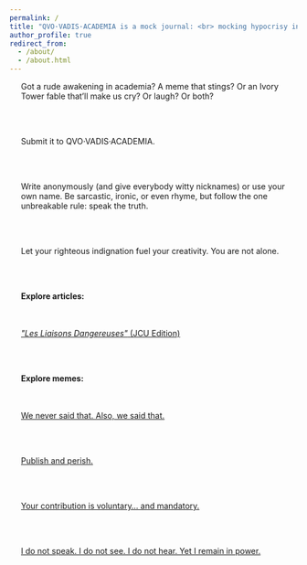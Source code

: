 ```yaml
---
permalink: /
title: "QVO·VADIS·ACADEMIA is a mock journal: <br> mocking hypocrisy in academia,<br> in all seriousness."
author_profile: true
redirect_from: 
  - /about/
  - /about.html
---
```


<style>
  .page-title {
    text-align: center;
    font-size: 2.5em; /* Adjust as needed */
    line-height: 1.2;
  }
</style>

<div style="padding-left: 20px;">
Got a rude awakening in academia? A meme that stings? Or an Ivory Tower fable that’ll make us cry? Or laugh? Or both?

<br><br>

Submit it to QVO·VADIS·ACADEMIA. 

<br><br>

Write anonymously (and give everybody witty nicknames) or use your own name. Be sarcastic, ironic, or even rhyme, but follow the one unbreakable rule: speak the truth.

<br><br>

Let your righteous indignation fuel your creativity. You are not alone.

<br><br>

<b>Explore articles:</b>

<br><br>
<a href="https://github.com/user-attachments/files/21750346/Les-Liaisons-dangereuses-JCU-Edition.pdf" target="_blank"> <i>"Les Liaisons Dangereuses"</i> (JCU Edition)
</a>

<br><br>

<b>Explore memes:</b>

<br><br>
<a href="https://github.com/user-attachments/assets/c70ade28-0805-4c4c-a470-1384ee9317e7" target="_blank">We never said that. Also, we said that.</a>

<br><br>

<a href="https://github.com/user-attachments/assets/32a40b09-530a-4a74-b297-2ab061a8c573" target="_blank">Publish and perish.</a>

<br><br>

<a href="https://github.com/user-attachments/assets/432094ff-1ca8-4d8c-8dd0-6d6da8519e70" target="_blank">Your contribution is voluntary… and mandatory.</a>

<br><br>

<a href="https://github.com/user-attachments/assets/5d6f95cc-8b48-4461-ac0b-791f5ff5d7e8" target="_blank">I do not speak. I do not see. I do not hear. Yet I remain in power.</a>

</div>
